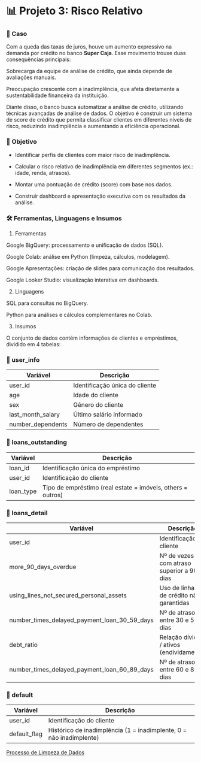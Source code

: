 # 📊 Projeto 3: Risco Relativo

### 🔷 Caso

Com a queda das taxas de juros, houve um aumento expressivo na demanda por crédito no banco **Super Caja**. Esse movimento trouxe duas consequências principais:

Sobrecarga da equipe de análise de crédito, que ainda depende de avaliações manuais.

Preocupação crescente com a inadimplência, que afeta diretamente a sustentabilidade financeira da instituição.

Diante disso, o banco busca automatizar a análise de crédito, utilizando técnicas avançadas de análise de dados. O objetivo é construir um sistema de score de crédito que permita classificar clientes em diferentes níveis de risco, reduzindo inadimplência e aumentando a eficiência operacional.


### 🎯 Objetivo

- Identificar perfis de clientes com maior risco de inadimplência.

- Calcular o risco relativo de inadimplência em diferentes segmentos (ex.: idade, renda, atrasos).

- Montar uma pontuação de crédito (score) com base nos dados.

- Construir dashboard e apresentação executiva com os resultados da análise.

### 🛠️ Ferramentas, Linguagens e Insumos

1. Ferramentas

Google BigQuery: processamento e unificação de dados (SQL).

Google Colab: análise em Python (limpeza, cálculos, modelagem).

Google Apresentações: criação de slides para comunicação dos resultados.

Google Looker Studio: visualização interativa em dashboards.

2. Linguagens

SQL para consultas no BigQuery.

Python para análises e cálculos complementares no Colab.

3. Insumos

O conjunto de dados contém informações de clientes e empréstimos, dividido em 4 tabelas:

### 📂 user_info

| Variável            | Descrição                      |
| ------------------- | ------------------------------ |
| user\_id            | Identificação única do cliente |
| age                 | Idade do cliente               |
| sex                 | Gênero do cliente              |
| last\_month\_salary | Último salário informado       |
| number\_dependents  | Número de dependentes          |

### 📂 loans_outstanding

| Variável   | Descrição                                                   |
| ---------- | ----------------------------------------------------------- |
| loan\_id   | Identificação única do empréstimo                           |
| user\_id   | Identificação do cliente                                    |
| loan\_type | Tipo de empréstimo (real estate = imóveis, others = outros) |

### 📂 loans_detail

| Variável                                            | Descrição                                 |
| --------------------------------------------------- | ----------------------------------------- |
| user\_id                                            | Identificação do cliente                  |
| more\_90\_days\_overdue                             | Nº de vezes com atraso superior a 90 dias |
| using\_lines\_not\_secured\_personal\_assets        | Uso de linhas de crédito não garantidas   |
| number\_times\_delayed\_payment\_loan\_30\_59\_days | Nº de atrasos entre 30 e 59 dias          |
| debt\_ratio                                         | Relação dívidas / ativos (endividamento)  |
| number\_times\_delayed\_payment\_loan\_60\_89\_days | Nº de atrasos entre 60 e 89 dias          |

### 📂 default

| Variável      | Descrição                                                           |
| ------------- | ------------------------------------------------------------------- |
| user\_id      | Identificação do cliente                                            |
| default\_flag | Histórico de inadimplência (1 = inadimplente, 0 = não inadimplente) |

[Processo de Limpeza de Dados](https://github.com/tha-lira/projeto_03-laboratoria-/blob/main/processo.md)